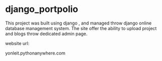 # django_portpolio
This project was built using django , and managed throw django online database management system.
The site offer the ability to upload project and blogs throw dedicated admin page.

website url:

yonleit.pythonanywhere.com
